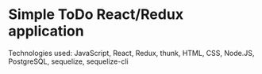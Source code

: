 # Simple ToDo React/Redux application

Technologies used:
JavaScript, React, Redux, thunk, HTML, CSS, Node.JS, PostgreSQL, sequelize, sequelize-cli

